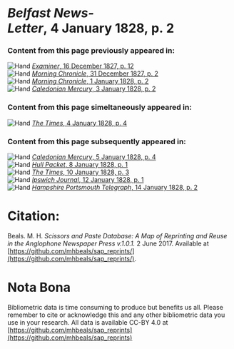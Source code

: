# *Belfast News-Letter*, 4 January 1828, p. 2  
  
### Content from this page previously appeared in:  
![Hand](http://scissorsandpaste.net/wp-content/uploads/2017/06/smallhandpointer.png) [*Examiner*, 16 December 1827, p. 12](https://mhbeals.github.io/sap_html/Examiner/Examiner-16-December-1827-p-12)  
![Hand](http://scissorsandpaste.net/wp-content/uploads/2017/06/smallhandpointer.png) [*Morning Chronicle*, 31 December 1827, p. 2](https://mhbeals.github.io/sap_html/Morning-Chronicle/Morning-Chronicle-31-December-1827-p-2)  
![Hand](http://scissorsandpaste.net/wp-content/uploads/2017/06/smallhandpointer.png) [*Morning Chronicle*, 1 January 1828, p. 2](https://mhbeals.github.io/sap_html/Morning-Chronicle/Morning-Chronicle-1-January-1828-p-2)  
![Hand](http://scissorsandpaste.net/wp-content/uploads/2017/06/smallhandpointer.png) [*Caledonian Mercury*, 3 January 1828, p. 2](https://mhbeals.github.io/sap_html/Caledonian-Mercury/Caledonian-Mercury-3-January-1828-p-2)  
  
### Content from this page simeltaneously appeared in:  
![Hand](http://scissorsandpaste.net/wp-content/uploads/2017/06/smallhandpointer.png) [*The Times*, 4 January 1828, p. 4](https://mhbeals.github.io/sap_html/The-Times/The-Times-4-January-1828-p-4)  
  
### Content from this page subsequently appeared in:  
![Hand](http://scissorsandpaste.net/wp-content/uploads/2017/06/smallhandpointer.png) [*Caledonian Mercury*, 5 January 1828, p. 4](https://mhbeals.github.io/sap_html/Caledonian-Mercury/Caledonian-Mercury-5-January-1828-p-4)  
![Hand](http://scissorsandpaste.net/wp-content/uploads/2017/06/smallhandpointer.png) [*Hull Packet*, 8 January 1828, p. 1](https://mhbeals.github.io/sap_html/Hull-Packet/Hull-Packet-8-January-1828-p-1)  
![Hand](http://scissorsandpaste.net/wp-content/uploads/2017/06/smallhandpointer.png) [*The Times*, 10 January 1828, p. 3](https://mhbeals.github.io/sap_html/The-Times/The-Times-10-January-1828-p-3)  
![Hand](http://scissorsandpaste.net/wp-content/uploads/2017/06/smallhandpointer.png) [*Ipswich Journal*, 12 January 1828, p. 1](https://mhbeals.github.io/sap_html/Ipswich-Journal/Ipswich-Journal-12-January-1828-p-1)  
![Hand](http://scissorsandpaste.net/wp-content/uploads/2017/06/smallhandpointer.png) [*Hampshire Portsmouth Telegraph*, 14 January 1828, p. 2](https://mhbeals.github.io/sap_html/Hampshire-Portsmouth-Telegraph/Hampshire-Portsmouth-Telegraph-14-January-1828-p-2)  


# Citation: 

Beals. M. H. *Scissors and Paste Database: A Map of Reprinting and Reuse in the Anglophone Newspaper Press v.1.0.1.* 2 June 2017. Available at [https://github.com/mhbeals/sap_reprints/](https://github.com/mhbeals/sap_reprints/). 

# Nota Bona

Bibliometric data is time consuming to produce but benefits us all. Please remember to cite or acknowledge this and any other bibliometric data you use in your research. All data is available CC-BY 4.0 at [https://github.com/mhbeals/sap_reprints](https://github.com/mhbeals/sap_reprints)